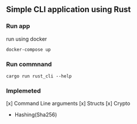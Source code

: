 ## Simple CLI application using Rust

### Run app
run using docker
```
docker-compose up
```
### Run commnand
```
cargo run rust_cli --help
```

### Implemeted
[x] Command Line arguments
[x] Structs
[x] Crypto 
- Hashing(Sha256)
